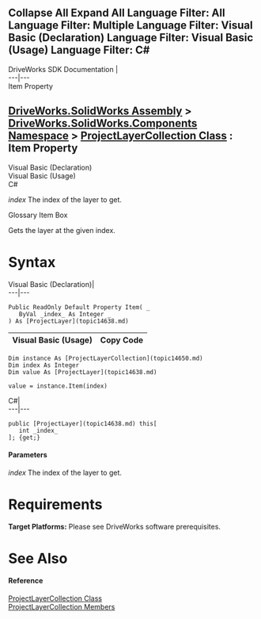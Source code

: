 Collapse All Expand All Language Filter: All  Language Filter: Multiple  Language Filter: Visual Basic (Declaration) Language Filter: Visual Basic (Usage) Language Filter: C#  
---  
DriveWorks SDK Documentation  |   
---|---  
Item Property   
  
[DriveWorks.SolidWorks Assembly](topic13342.md) > [DriveWorks.SolidWorks.Components Namespace](topic13925.md) > [ProjectLayerCollection Class](topic14650.md) : Item Property  
---  
  
Visual Basic (Declaration)    
Visual Basic (Usage)    
C# 

_index_
    The index of the layer to get.

Glossary Item Box

Gets the layer at the given index. 

# Syntax

Visual Basic (Declaration)|   
---|---  
      
    
    Public ReadOnly Default Property Item( _
       ByVal _index_ As Integer _
    ) As [ProjectLayer](topic14638.md)  
  
Visual Basic (Usage)| Copy Code  
---|---  
      
    
    Dim instance As [ProjectLayerCollection](topic14650.md)
    Dim index As Integer
    Dim value As [ProjectLayer](topic14638.md)
     
    value = instance.Item(index)  
  
C#|   
---|---  
      
    
    public [ProjectLayer](topic14638.md) this[ 
       int _index_
    ]; {get;}  
  
#### Parameters

 _index_
    The index of the layer to get.

# Requirements

**Target Platforms:** Please see DriveWorks software prerequisites.

# See Also

#### Reference

[ProjectLayerCollection Class](topic14650.md)   
[ProjectLayerCollection Members](topic14651.md)


